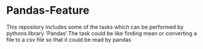 # Pandas-Feature
This repository includes some of the tasks which can be performed by pythons library 'Pandas'.The task could be like finding mean or converting a file to a csv file so that it could be read by pandas
